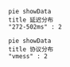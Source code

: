 
```mermaid
pie showData
title 延迟分布
"272-502ms" : 2
```
```mermaid
pie showData
title 协议分布
"vmess" : 2
```